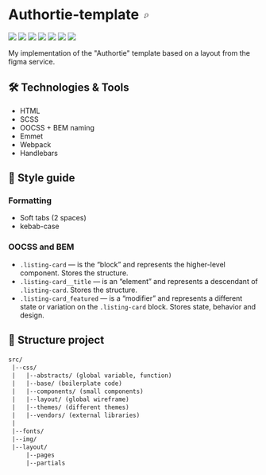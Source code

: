 
# Authortie-template <img src="./src/img/favicon/favicon-16x16.png" alt="Logo of the project">

![](https://img.shields.io/badge/Code-HTML5-%23E34F26?style=flat&logo=html5)
![](https://img.shields.io/badge/Code-Scss-%23CC6699?style=flat&logo=sass)
![](https://img.shields.io/badge/Tools-Figma-%23F24E1E?style=flat&logo=figma)
![](https://img.shields.io/badge/Tools-npm-%23CB3837?style=flat&logo=npm)
![](https://img.shields.io/badge/Tools-nvm-%23339933?style=flat&logo=node.js)
![](https://img.shields.io/badge/Tools-webpack.js-%238DD6F9?style=flat&logo=webpack)
![](https://img.shields.io/badge/Tools-Handlebars.js-%23000000?style=flat&logo=handlebarsdotjs)

My implementation of the "Authortie" template based on a layout from the figma service.

## 🛠️ Technologies & Tools

* HTML
* SCSS
* OOCSS + BEM naming
* Emmet
* Webpack
* Handlebars

## 📖 Style guide

### Formatting

* Soft tabs (2 spaces)
* kebab-case

### OOCSS and BEM

* `.listing-card` — is the “block” and represents the higher-level component. Stores the structure.
* `.listing-card__title` — is an “element” and represents a descendant of `.listing-card`. Stores the structure.
* `.listing-card_featured` — is a “modifier” and represents a different state or variation on the `.listing-card` block. Stores state, behavior and design.

## 📂 Structure project

```
src/
 |--css/
 |   |--abstracts/ (global variable, function)
 |   |--base/ (boilerplate code)
 |   |--components/ (small components)
 |   |--layout/ (global wireframe)
 |   |--themes/ (different themes)
 |   |--vendors/ (external libraries)
 |
 |--fonts/
 |--img/
 |--layout/
     |--pages
     |--partials
```